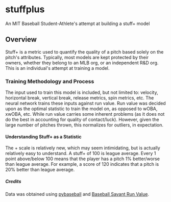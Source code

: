 # stuffplus
An MIT Baseball Student-Athlete's attempt at building a stuff+ model
## Overview
Stuff+ is a metric used to quantify the quality of a pitch based solely on the pitch's attributes. Typically, most models are kept protected by their owners, whether they belong to an MLB org, or an independent R&D org. This is an individual's attempt at training a model.
### Training Methodology and Process
The input used to train this model is included, but not limited to: velocity, horizontal break, vertical break, release metrics, spin metrics, etc. The neural network trains these inputs against run value. Run value was decided upon as the optimal statistic to train the model on, as opposed to wOBA, xwOBA, etc. While run value carries some inherent problems (as it does not do the best in accounting for quality of contact/luck). However, given the large number of pitches thrown, this normalizes for outliers, in expectation.
#### Understanding Stuff+ as a Statistic
The + scale is relatively new, which may seem intimidating, but is actually relatively easy to understand. A stuff+ of 100 is league average. Every 1 point above/below 100 means that the player has a pitch 1% better/worse than league average. For example, a score of 120 indicates that a pitch is 20% better than league average.
##### Credits
Data was obtained using [pybaseball](https://github.com/jldbc/pybaseball) and [Baseball Savant Run Value](https://baseballsavant.mlb.com/leaderboard/pitch-arsenal-stats?type=pitcher&pitchType=&year=2023&team=&min=1).